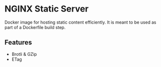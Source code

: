 # NGINX Static Server

Docker image for hosting static content efficiently. It is meant to be used as part of a Dockerfile build step.

## Features

- Brotli & GZip
- ETag
